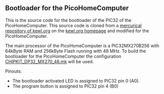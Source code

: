 ## Bootloader for the PicoHomeComputer

This is the source code for the bootloader of the PIC32 of the PicoHomeComputer.
This source code is cloned from a [mercurical repository of kewl.org](http://hg.kewl.org/pub/chipKITPi)
on the [kewl.org homepage](https://wiki.kewl.org/dokuwiki/projects:chipkit32) and modified
for the PicoHomeComputer.

The main processor of the PicoHomeComputer is a PIC32MX270B256 with 64kByte RAM and 256kByte Flash running with 48 MHz.
To build the bootloader for the PicoHomeComputer the configuration [CHIPKIT_DP32_MX270_48.mk](firmware/mk/CHIPKIT_DP32_MX270_48.mk)
will be used.

Pinouts:
* The bootloader activated LED is assigned to PIC32 pin 0 (A0).
* The program button is assigned to PIC32 pin 4 (B0)

